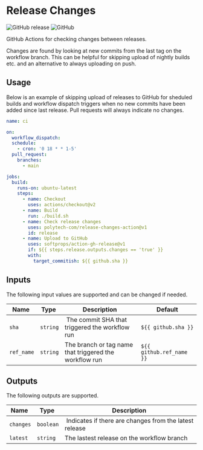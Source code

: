 # Release Changes

![GitHub release](https://img.shields.io/github/v/release/polytech-com/release-changes-action) ![GitHub](https://img.shields.io/github/license/polytech-com/release-changes-action)

GitHub Actions for checking changes between releases.

Changes are found by looking at new commits from the last tag on the workflow branch. This can be helpful for skipping upload of nightly builds etc. and an alternative to always uploading on push.

## Usage

Below is an example of skipping upload of releases to GitHub for sheduled builds and workflow dispatch triggers when no new commits have been added since last release. Pull requests will always indicate no changes.

```yml
name: ci

on:
  workflow_dispatch:
  schedule:
    - cron: '0 18 * * 1-5'
  pull_request:
    branches:
      - main

jobs:
  build:
    runs-on: ubuntu-latest
    steps:
      - name: Checkout
        uses: actions/checkout@v2
      - name: Build
        run: ./build.sh
      - name: Check release changes
        uses: polytech-com/release-changes-action@v1
        id: release
      - name: Upload to GitHub
        uses: softprops/action-gh-release@v1
        if: ${{ steps.release.outputs.changes == 'true' }}
        with:
          target_commitish: ${{ github.sha }}
```

## Inputs

The following input values are supported and can be changed if needed.

| Name | Type | Description | Default |
| --- | --- | --- | --- |
| `sha` | `string` | The commit SHA that triggered the workflow run | `${{ github.sha }}` |
| `ref_name` | `string` | The branch or tag name that triggered the workflow run | `${{ github.ref_name }}` |

## Outputs

The following outputs are supported.

| Name | Type | Description |
| --- | --- | --- |
| `changes` | `boolean` | Indicates if there are changes from the latest release |
| `latest` | `string` | The lastest release on the workflow branch |
